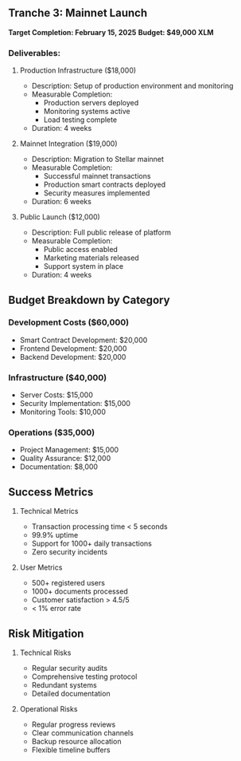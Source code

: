 
## Tranche 3: Mainnet Launch
**Target Completion: February 15, 2025**
**Budget: $49,000 XLM**

### Deliverables:

1. Production Infrastructure ($18,000)
   * Description: Setup of production environment and monitoring
   * Measurable Completion:
     - Production servers deployed
     - Monitoring systems active
     - Load testing complete
   * Duration: 4 weeks

2. Mainnet Integration ($19,000)
   * Description: Migration to Stellar mainnet
   * Measurable Completion:
     - Successful mainnet transactions
     - Production smart contracts deployed
     - Security measures implemented
   * Duration: 6 weeks

3. Public Launch ($12,000)
   * Description: Full public release of platform
   * Measurable Completion:
     - Public access enabled
     - Marketing materials released
     - Support system in place
   * Duration: 4 weeks

## Budget Breakdown by Category

### Development Costs ($60,000)
- Smart Contract Development: $20,000
- Frontend Development: $20,000
- Backend Development: $20,000

### Infrastructure ($40,000)
- Server Costs: $15,000
- Security Implementation: $15,000
- Monitoring Tools: $10,000

### Operations ($35,000)
- Project Management: $15,000
- Quality Assurance: $12,000
- Documentation: $8,000

## Success Metrics

1. Technical Metrics
   * Transaction processing time < 5 seconds
   * 99.9% uptime
   * Support for 1000+ daily transactions
   * Zero security incidents

2. User Metrics
   * 500+ registered users
   * 1000+ documents processed
   * Customer satisfaction > 4.5/5
   * < 1% error rate

## Risk Mitigation

1. Technical Risks
   * Regular security audits
   * Comprehensive testing protocol
   * Redundant systems
   * Detailed documentation

2. Operational Risks
   * Regular progress reviews
   * Clear communication channels
   * Backup resource allocation
   * Flexible timeline buffers
